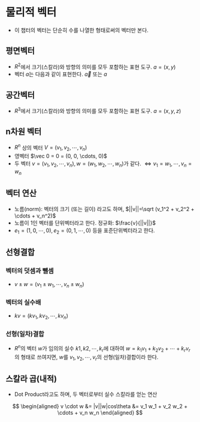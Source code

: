 # 물리적 벡터
- 이 챕터의 벡터는 단순히 수를 나열한 형태로써의 벡터만 본다.
## 평면벡터
- $R^2$에서 크기(스칼라)와 방향의 의미를 모두 포함하는 표현 도구. $a=(x, y)$
- 벡터 $a$는 다음과 같이 표현한다. $\vec a$ 또는 $a$
## 공간벡터
- $R^3$에서 크기(스칼라)와 방향의 의미를 모두 포함하는 표현 도구. $a=(x, y, z)$
## n차원 벡터
- $R^n$ 상의 벡터 $V=(v_1, v_2, \cdots, v_n)$
- 영벡터 $\vec 0 = 0 = (0, 0, \cdots, 0)$
- 두 벡터 $v=(v_1, v_2, \cdots, v_n), w=(w_1, w_2, \cdots, w_n)$가 같다. $\Leftrightarrow v_1=w_1, \cdots, v_n=w_n$
## 벡터 연산
- 노름(norm): 벡터의 크기 (또는 길이) 라고도 하며, $||v||=\sqrt (v_1^2 + v_2^2 + \cdots + v_n^2)$
- 노름이 1인 벡터를 단위벡터라고 한다. 정규화: $\frac{v}{||v||}$
- $e_1=(1, 0, \cdots, 0), e_2=(0, 1, \cdots, 0)$ 등을 표준단위벡터라고 한다.
## 선형결합
### 벡터의 덧셈과 뺄셈
- $v \pm w = (v_1 \pm w_1, \cdots, v_n \pm w_n)$
### 벡터의 실수배
- $kv=(kv_1, kv_2, \cdots, kv_n)$
### 선형(일차)결합
- $R^n$의 벡터 $w$가 임의의 실수 $k1, k2, \cdots, k_r$에 대하여 $w=k_{1}v_{1}+k_{2}v_{2}+\cdots+k_{r}v_{r}$의 형태로 쓰여지면,
$w$를 $v_1, v_2, \cdots, v_r$의 선형(일차)결합이라 한다.
## 스칼라 곱(내적)
- Dot Product라고도 하며, 두 벡터로부터 실수 스칼라를 얻는 연산

$$
\begin{aligned}
v \cdot w &= |v||w|cos\theta
&= v_1 w_1 + v_2 w_2 + \cdots + v_n w_n
\end{aligned}
$$
